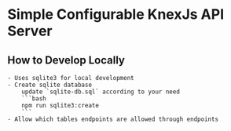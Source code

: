 # Simple Configurable KnexJs API Server

## How to Develop Locally

    - Uses sqlite3 for local development
    - Create sqlite database
        update `sqlite-db.sql` according to your need
        ```bash
        npm run sqlite3:create
        ```
    - Allow which tables endpoints are allowed through endpoints
